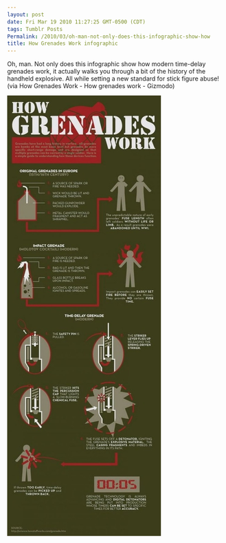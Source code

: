 ```yaml
---
layout: post
date: Fri Mar 19 2010 11:27:25 GMT-0500 (CDT)
tags: Tumblr Posts
Permalink: /2010/03/oh-man-not-only-does-this-infographic-show-how
title: How Grenades Work infographic
---
```


Oh, man. Not only does this infographic show how modern time-delay grenades work, it actually walks you through a bit of the history of the handheld explosive. All while setting a new standard for stick figure abuse! (via How Grenades Work - How grenades work - Gizmodo)

![](/public/assets/tumblr/tumblr_kzjf1pAFXU1qa4klho1_1280.jpg)
